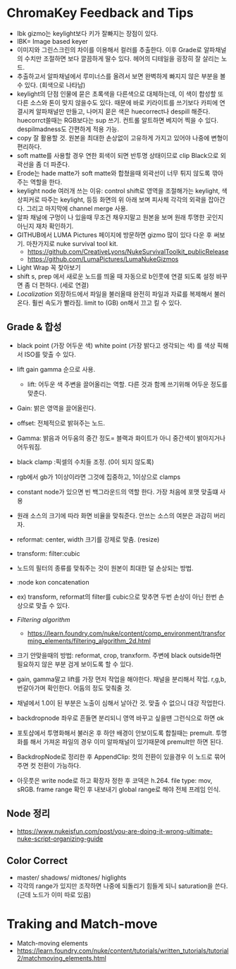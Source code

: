 # ChromaKey Feedback and Tips
* Ibk gizmo는 keylight보다 키가 잘빠지는 장점이 있다.
* IBK= Image based keyer
* 이미지와 그린스크린의 차이를 이용해서 컬러를 추출한다. 이후 Grade로 알파채널의 수치만 조절하면 보다 깔끔하게 딸수 있다. 헤어의 디테일을 굉장히 잘 살리는 노드.
* 추출하고서 알파채널에서 루미너스를 올려서 보면 완벽하게 빠지지 않은 부분을 볼 수 있다. (회색으로 나타남) 
* keylight의 단점 인물에 묻은 초록색을 다른색으로 대체하는데, 이 색이 합성할 또 다른 소스와 톤이 맞지 않을수도 있다. 때문에 바로 키라이트를 쓰기보다 카피에 연결시켜 알파채널만 만들고, 나머지 묻은 색은 huecorrect나 despill 해준다. huecorrct쓸때는 RGB보다는 sup 쓰기. 컨트롤 알트하면 베지어 찍을 수 있다. despilmadness도 간편하게 적용 가능.
* copy 잘 활용할 것. 원본을 최대한 손상없이 고유하게 가지고 있어야 나중에 변형이 편리하다. 
*  soft matte를 사용할 경우 연한 회색이 되면 반투명 상태이므로 clip Black으로 외곽선을 좀 더 파준다.
*  Erode는 hade matte가 soft matte와 합쳤을때 외곽선이 너무 튀지 않도록 깎아주는 역할을 한다. 
* keylight node 여러개 쓰는 이유: control shift로 영역을 조절해가는 keylight, 색상피커로 따주는 keylight, 등등 화면의 위 아래 보며 피사체 각각의 외곽을 잡아간다. 그리고 마지막에 channel merge 사용.
* 알파 채널에 구멍이 나 있을때 무조건 채우지말고 원본을 보며 원래 투명한 곳인지 아닌지 재차 확인하기. 
* GITHUB에서 LUMA Pictures 페이지에 방문하면 gizmo 많이 있다 다운 후 써보기. 마찬가지로 nuke survival tool kit. 
  - https://github.com/CreativeLyons/NukeSurvivalToolkit_publicRelease
  - https://github.com/LumaPictures/LumaNukeGizmos
* Light Wrap 꼭 찾아보기
* shift s, prep 에서 새로운 노드를 띄울 때 자동으로 b인풋에 연결 되도록 설정 바꾸면 좀 더 편하다. (세로 연결)
* *Localization* 외장하드에서 파일을 불러올때 완전히 파일과 자료를 복제해서 불러온다. 훨씬 속도가 빨라짐. limit to (GB) on해서 끄고 킬 수 있다. 

## Grade & 합성
* black point (가장 어두운 색) white point (가장 밝다고 생각되는 색) 를 색상 픽해서 ISO를 맞출 수 있다. 
* lift gain gamma 순으로 사용. 
  * lift: 어두운 색 주변을 끌어올리는 역할. 다른 것과 함께 쓰기위해 어두운 정도를 맞춘다.
 
 * Gain: 밝은 영역을 끌어올린다. 

* offset: 전체적으로 밝혀주는 노드.

* Gamma: 밝음과 어두움의 중간 정도= 블랙과 화이트가 아니 중간색이 밝아지거나 어두워짐. 

* black clamp :픽셀의 수치들 조정. (0이 되지 않도록)
* rgb에서 gb가 1이상이라면 그것에 집중하고, 1이상으로 clamps
  
*  constant node가 있으면 빈 백그라운드의 역할 한다. 가장 처음에 포맷 맞출떄 사용
*  원래 소스의 크기에 따라 화면 비율을 맞춰준다. 안쓰는 소스의 여분은 과감히 버리자.
*  reformat: center, width 크기를 강제로 맞춤. (resize)
*  transform: filter:cubic 
*  노드의 필터의 종류를 맞춰주는 것이 원본이 최대한 덜 손상되는 방법. 
*  :node kon concatenation 
*  ex) transform, reformat의 filter를 cubic으로 맞추면 두번 손상이 아닌 한번 손상으로 맞출 수 있다.
*  *Filtering algorithm*
   - https://learn.foundry.com/nuke/content/comp_environment/transforming_elements/filtering_algorithm_2d.html
* 크기 안맞을때의 방법: reformat, crop, tranxform. 주변에 black outside하면 필요하지 않은 부분 검게 보이도록 할 수 있다.

* gain, gamma말고 lift를 가장 먼저 작업을 해야한다. 채널을 분리해서 작업. r,g,b, 번갈아가며 확인한다. 어둠의 정도 맞춰줄 것.
* 채널에서 1.0이 된 부분은 노출이 심해서 날아간 것. 맞출 수 없으니 대강 작업한다.

* backdropnode 좌우로 흔들면 분리되니 영역 바꾸고 싶을땐 그런식으로 하면 ok
* 포토샵에서 투명화해서 불러온 후 하얀 배경이 안보이도록 합칠때는 premult. 투명화를 해서 가져온 파일의 경우 이미 알파채널이 있기때문에 premult만 하면 된다.

* BackdropNode로 정리한 후 AppendClip: 컷의 전환이 있을경우 이 노드로 묶어주면 컷 전환이 가능하다. 
* 아웃풋은 write node로 하고 확장자 정한 후 코덱은 h.264. file type: mov, sRGB. frame range 확인 후 내보내기 global range로 해야 전체 프레임 인식.

## Node 정리
 * https://www.nukeisfun.com/post/you-are-doing-it-wrong-ultimate-nuke-script-organizing-guide
## Color Correct

* master/ shadows/ midtones/ higlights
* 각각의 range가 있지만 조작하면 나중에 되돌리기 힘들게 되니 saturation을 쓴다. (근데 노드가 이미 따로 있음)




# Traking and Match-move
* Match-moving elements
* https://learn.foundry.com/nuke/content/tutorials/written_tutorials/tutorial2/matchmoving_elements.html
